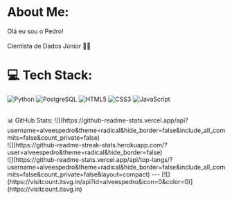 # About Me:
Olá eu sou o Pedro!<br><br>Cientista de Dados Júnior 👨‍💻


# 💻 Tech Stack:
![Python](https://img.shields.io/badge/Python-3776AB?style=for-the-badge&logo=python&logoColor=white)
![PostgreSQL](https://img.shields.io/badge/PostgreSQL-336791?style=for-the-badge&logo=postgresql&logoColor=white)
![HTML5](https://img.shields.io/badge/HTML5-E34F26?style=for-the-badge&logo=html5&logoColor=white)
![CSS3](https://img.shields.io/badge/CSS3-1572B6?style=for-the-badge&logo=css3&logoColor=white)
![JavaScript](https://img.shields.io/badge/JavaScript-F7DF1E?style=for-the-badge&logo=javascript&logoColor=black)




  
  
<div style="display: inline_block"><br>
📊 GitHub Stats:
![](https://github-readme-stats.vercel.app/api?username=alveespedro&theme=radical&hide_border=false&include_all_commits=false&count_private=false)<br/>
![](https://github-readme-streak-stats.herokuapp.com/?user=alveespedro&theme=radical&hide_border=false)<br/>
![](https://github-readme-stats.vercel.app/api/top-langs/?username=alveespedro&theme=radical&hide_border=false&include_all_commits=false&count_private=false&layout=compact)
---
[![](https://visitcount.itsvg.in/api?id=alveespedro&icon=0&color=0)](https://visitcount.itsvg.in)

<!-- Proudly created with GPRM ( https://gprm.itsvg.in ) -->


